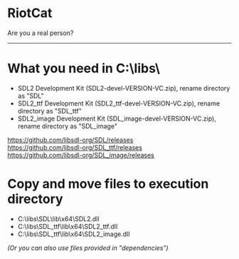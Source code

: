 # RiotCat
Are you a real person?

---

# What you need in C:\libs\
- SDL2 Development Kit (SDL2-devel-VERSION-VC.zip), rename directory as "SDL"
- SDL2_ttf Development Kit (SDL2_ttf-devel-VERSION-VC.zip), rename directory as "SDL_ttf"
- SDL2_image Development Kit (SDL_image-devel-VERSION-VC.zip), rename directory as "SDL_image"

https://github.com/libsdl-org/SDL/releases \
https://github.com/libsdl-org/SDL_ttf/releases \
https://github.com/libsdl-org/SDL_image/releases
# Copy and move files to execution directory
- C:\libs\SDL\lib\x64\SDL2.dll
- C:\libs\SDL_ttf\lib\x64\SDL2_ttf.dll
- C:\libs\SDL_ttf\lib\x64\SDL2_image.dll

*(Or you can also use files provided in "dependencies")*